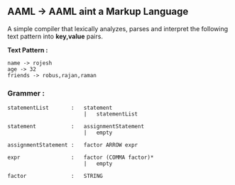 ## AAML -> AAML aint a Markup Language

A simple compiler that lexically analyzes, parses and interpret the following text pattern into __key,value__ pairs. 

__Text Pattern :__

	name -> rojesh
	age -> 32
	friends -> robus,rajan,raman


### Grammer : 

    statementList	    :   statement
                            |   statementList

	statement	  	    :   assignmentStatement
							|   empty

	assignmentStatement :   factor ARROW expr

	expr                :   factor (COMMA factor)*
						    |   empty

	factor 				:   STRING
